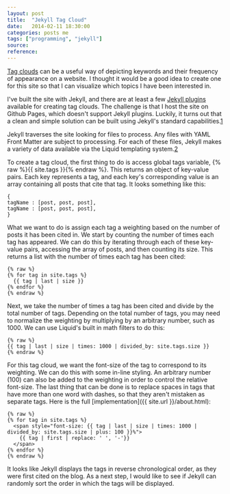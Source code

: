 ```yaml
---
layout: post
title:  "Jekyll Tag Cloud"
date:   2014-02-11 18:30:00
categories: posts me
tags: ["programming", "jekyll"]
source:
reference:
---
```


[Tag clouds](http://en.wikipedia.org/wiki/Tag_cloud) can be a useful way of depicting keywords and their frequency of appearance on a website.  I thought it would be a good idea to create one for this site so that I can visualize which topics I have been interested in.

I've built the site with Jekyll, and there are at least a few [Jekyll plugins](http://jekyllrb.com/docs/plugins/) available for creating tag clouds.  The challenge is that I host the site on Github Pages, which doesn't support Jekyll plugins.  Luckily, it turns out that a clean and simple solution can be built using Jekyll's standard capabilities.[1](http://vvv.tobiassjosten.net/jekyll/jekyll-tag-cloud/)

Jekyll traverses the site looking for files to process. Any files with YAML Front Matter are subject to processing. For each of these files, Jekyll makes a variety of data available via the Liquid templating system.[2](http://jekyllrb.com/docs/variables/)

To create a tag cloud, the first thing to do is access global tags variable, {% raw %}{{ site.tags }}{% endraw %}.  This returns an object of key-value pairs.  Each key represents a tag, and each key's corresponding value is an array containing all posts that cite that tag.  It looks something like this:

	{
	tagName : [post, post, post],
	tagName : [post, post, post],
	}

What we want to do is assign each tag a weighting based on the number of posts it has been cited in.  We start by counting the number of times each tag has appeared.  We can do this by iterating through each of these key-value pairs, accessing the array of posts, and then counting its size.  This returns a list with the number of times each tag has been cited:

	{% raw %}
	{% for tag in site.tags %}
	  {{ tag | last | size }}
	{% endfor %}
	{% endraw %}

Next, we take the number of times a tag has been cited and divide by the total number of tags.  Depending on the total number of tags, you may need to normalize the weighting by multiplying by an arbitrary number, such as 1000.  We can use Liquid's built in math filters to do this:

	{% raw %}
	{{ tag | last | size | times: 1000 | divided_by: site.tags.size }}
	{% endraw %}

For this tag cloud, we want the font-size of the tag to correspond to its weighting.
We can  do this with some in-line styling.  An arbitrary number (100) can also be added to the weighting in order to control the relative font-size.  The last thing that can be done is to replace spaces in tags that have more than one word with dashes, so that they aren't mistaken as separate tags.  Here is the full [implementation]({{ site.url }}/about.html):

	{% raw %}
	{% for tag in site.tags %}
	  <span style="font-size: {{ tag | last | size | times: 1000 | divided_by: site.tags.size | plus: 100 }}%">
	    {{ tag | first | replace: ' ', '-'}}
	  </span>
	{% endfor %}
	{% endraw %}

It looks like Jekyll displays the tags in reverse chronological order, as they were first cited on the blog.  As a next step, I would like to see if Jekyll can randomly sort the order in which the tags will be displayed.